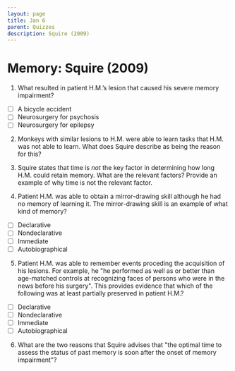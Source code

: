 ```yaml
---
layout: page
title: Jan 6
parent: Quizzes
description: Squire (2009)
---
```


# Memory: Squire (2009)

1. What resulted in patient H.M.’s lesion that caused his severe memory impairment?
- [ ] A bicycle accident
- [ ] Neurosurgery for psychosis
- [ ] Neurosurgery for epilepsy

2. Monkeys with similar lesions to H.M. were able to learn tasks that H.M. was not able to learn. What does Squire describe as being the reason for this? 

3. Squire states that time is *not* the key factor in determining how long H.M. could retain memory. What are the relevant factors? Provide an example of why time is not the relevant factor. 

4. Patient H.M. was able to obtain a mirror-drawing skill although he had no memory of learning it. The mirror-drawing skill is an example of what kind of memory? 
- [ ] Declarative
- [ ] Nondeclarative
- [ ] Immediate
- [ ] Autobiographical

5. Patient H.M. was able to remember events proceding the acquisition of his lesions. For example, he "he performed as well as or better than age-matched controls at recognizing faces of persons who were in the news before his surgery". This provides evidence that which of the following was at least partially preserved in patient H.M.? 
- [ ] Declarative
- [ ] Nondeclarative
- [ ] Immediate
- [ ] Autobiographical

6. What are the two reasons that Squire advises that "the optimal time to assess the status of past memory is soon after the onset of memory impairment"? 
